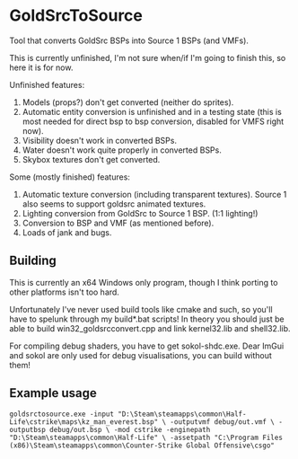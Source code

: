 # GoldSrcToSource
Tool that converts GoldSrc BSPs into Source 1 BSPs (and VMFs).

This is currently unfinished, I'm not sure when/if I'm going to finish this, so here it is for now.

Unfinished features:
1. Models (props?) don't get converted (neither do sprites).
2. Automatic entity conversion is unfinished and in a testing state (this is most needed for direct bsp to bsp conversion, disabled for VMFS right now).
3. Visibility doesn't work in converted BSPs.
4. Water doesn't work quite properly in converted BSPs.
5. Skybox textures don't get converted.

Some (mostly finished) features:
1. Automatic texture conversion (including transparent textures). Source 1 also seems to support goldsrc animated textures.
2. Lighting conversion from GoldSrc to Source 1 BSP. (1:1 lighting!)
3. Conversion to BSP and VMF (as mentioned before).
4. Loads of jank and bugs.

## Building

This is currently an x64 Windows only program, though I think porting to other platforms isn't too hard.

Unfortunately I've never used build tools like cmake and such, so you'll have to spelunk through my build*.bat scripts! In theory you should just be able to build win32_goldsrcconvert.cpp and link kernel32.lib and shell32.lib.

For compiling debug shaders, you have to get sokol-shdc.exe. Dear ImGui and sokol are only used for debug visualisations, you can build without them!

## Example usage

`goldsrctosource.exe -input "D:\Steam\steamapps\common\Half-Life\cstrike\maps\kz_man_everest.bsp" \
-outputvmf debug/out.vmf \
-outputbsp debug/out.bsp \
-mod cstrike
-enginepath "D:\Steam\steamapps\common\Half-Life" \
-assetpath "C:\Program Files (x86)\Steam\steamapps\common\Counter-Strike Global Offensive\csgo"`
